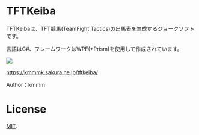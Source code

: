 # TFTKeiba

TFTKeibaは、TFT競馬(TeamFight Tactics)の出馬表を生成するジョークソフトです。

言語はC#、フレームワークはWPF(+Prism)を使用して作成されています。

![](https://kmmmk.sakura.ne.jp/wp-content/uploads/2020/12/tftkeiba_main_2.png)

https://kmmmk.sakura.ne.jp/tftkeiba/

Author：kmmm
 
 
# License
 
[MIT](https://en.wikipedia.org/wiki/MIT_License).
